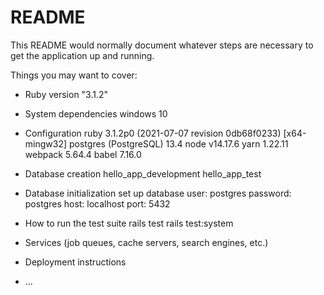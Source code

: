 # README

This README would normally document whatever steps are necessary to get the
application up and running.

Things you may want to cover:

* Ruby version "3.1.2"

* System dependencies windows 10

* Configuration
ruby 3.1.2p0 (2021-07-07 revision 0db68f0233) [x64-mingw32]
postgres (PostgreSQL) 13.4
node v14.17.6
yarn 1.22.11
webpack 5.64.4
babel 7.16.0
* Database creation
hello_app_development
hello_app_test
* Database initialization
set up database
  user: postgres
  password: postgres
  host: localhost
  port: 5432
* How to run the test suite
rails test
rails test:system

* Services (job queues, cache servers, search engines, etc.)

* Deployment instructions


* ...
